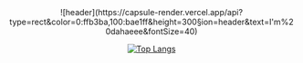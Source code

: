 <div align="center">
![header](https://capsule-render.vercel.app/api?type=rect&color=0:ffb3ba,100:bae1ff&height=300&section=header&text=I'm%20dahaeee&fontSize=40)

[![Top Langs](https://github-readme-stats.vercel.app/api/top-langs/?username=dahaeee&layout=compact)](https://github.com/dahaeee/github-readme-stats)
</div>
